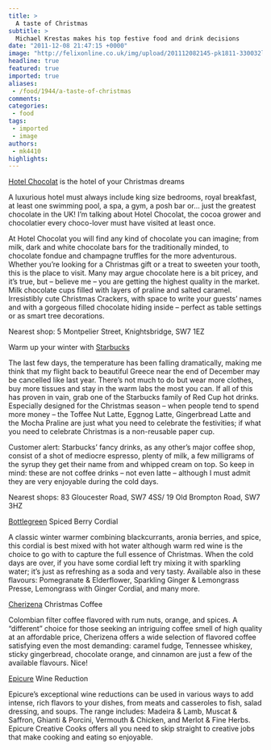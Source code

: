 ```yaml
---
title: >
  A taste of Christmas
subtitle: >
  Michael Krestas makes his top festive food and drink decisions
date: "2011-12-08 21:47:15 +0000"
image: "http://felixonline.co.uk/img/upload/201112082145-pk1811-330032l.jpg"
headline: true
featured: true
imported: true
aliases:
 - /food/1944/a-taste-of-christmas
comments:
categories:
 - food
tags:
 - imported
 - image
authors:
 - mk4410
highlights:
---
```


[Hotel Chocolat](http://www.hotelchocolat.co.uk/) is the hotel of your Christmas dreams

A luxurious hotel must always include king size bedrooms, royal breakfast, at least one swimming pool, a spa, a gym, a posh bar or... just the greatest chocolate in the UK! I’m talking about Hotel Chocolat, the cocoa grower and chocolatier every choco-lover must have visited at least once.

At Hotel Chocolat you will find any kind of chocolate you can imagine; from milk, dark and white chocolate bars for the traditionally minded, to chocolate fondue and champagne truffles for the more adventurous. Whether you’re looking for a Christmas gift or a treat to sweeten your tooth, this is the place to visit. Many may argue chocolate here is a bit pricey, and it’s true, but – believe me – you are getting the highest quality in the market. Milk chocolate cups filled with layers of praline and salted caramel. Irresistibly cute Christmas Crackers, with space to write your guests’ names and with a gorgeous filled chocolate hiding inside – perfect as table settings or as smart tree decorations.

Nearest shop: 5 Montpelier Street, Knightsbridge, SW7 1EZ

Warm up your winter with [Starbucks](http://starbucks.co.uk/)

The last few days, the temperature has been falling dramatically, making me think that my flight back to beautiful Greece near the end of December may be cancelled like last year. There’s not much to do but wear more clothes, buy more tissues and stay in the warm labs the most you can. If all of this has proven in vain, grab one of the Starbucks family of Red Cup hot drinks. Especially designed for the Christmas season – when people tend to spend more money – the Toffee Nut Latte, Eggnog Latte, Gingerbread Latte and the Mocha Praline are just what you need to celebrate the festivities; if what you need to celebrate Christmas is a non-reusable paper cup.

Customer alert: Starbucks’ fancy drinks, as any other’s major coffee shop, consist of a shot of mediocre espresso, plenty of milk, a few milligrams of the syrup they get their name from and whipped cream on top. So keep in mind: these are not coffee drinks – not even latte – although I must admit they are very enjoyable during the cold days.

Nearest shops: 83 Gloucester Road, SW7 4SS/ 19 Old Brompton Road, SW7 3HZ

[Bottlegreen](http://www.bottlegreendrinks.com/) Spiced Berry Cordial

 A classic winter warmer combining blackcurrants, aronia berries, and spice, this cordial is best mixed with hot water although warm red wine is the choice to go with to capture the full essence of Christmas. When the cold days are over, if you have some cordial left try mixing it with sparkling water; it’s just as refreshing as a soda and very tasty.
 Available also in these flavours: Pomegranate & Elderflower, Sparkling Ginger & Lemongrass Presse, Lemongrass with Ginger Cordial, and many more.

[Cherizena](http://cherizena.co.uk/cherizena_coffee_shop/index.php) Christmas Coffee

Colombian filter coffee flavored with rum nuts, orange, and spices. A “different” choice for those seeking an intriguing coffee smell of high quality at an affordable price, Cherizena offers a wide selection of flavored coffee satisfying even the most demanding: caramel fudge, Tennessee whiskey, sticky gingerbread, chocolate orange, and cinnamon are just a few of the available flavours. Nice!

[Epicure](http://www.epicure.co.uk/) Wine Reduction

Epicure’s exceptional wine reductions can be used in various ways to add intense, rich flavors to your dishes, from meats and casseroles to fish, salad dressing, and soups. The range includes: Madeira & Lamb, Muscat & Saffron, Ghianti & Porcini, Vermouth & Chicken, and Merlot & Fine Herbs. Epicure Creative Cooks offers all you need to skip straight to creative jobs that make cooking and eating so enjoyable.
